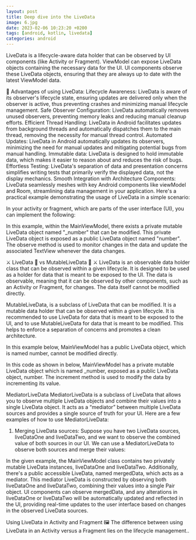 ```yaml
---
layout: post
title: Deep dive into the LiveData
image: 6.jpg
date: 2023-02-06 10:23:20 +0200
tags: [android, kotlin, livedata]
categories: android
---
```


LiveData is a lifecycle-aware data holder that can be observed by UI components (like Activity or Fragment). ViewModel can expose LiveData objects containing the necessary data for the UI. UI components observe these LiveData objects, ensuring that they are always up to date with the latest ViewModel data.

🍎 Advantages of using LiveData:
Lifecycle Awareness: LiveData is aware of its observer's lifecycle state, ensuring updates are delivered only when the observer is active, thus preventing crashes and minimizing manual lifecycle management.
Safe Observer Configuration: LiveData automatically removes unused observers, preventing memory leaks and reducing manual cleanup efforts.
Efficient Thread Handling: LiveData in Android facilitates updates from background threads and automatically dispatches them to the main thread, removing the necessity for manual thread control.
Automated Updates: LiveData in Android automatically updates its observers, minimizing the need for manual updates and mitigating potential bugs from manual handling.
Immutable data: LiveData is designed to hold immutable data, which makes it easier to reason about and reduces the risk of bugs.
Effortless Testing: LiveData's separation of data and presentation concerns simplifies writing tests that primarily verify the displayed data, not the display mechanics.
Smooth Integration with Architecture Components: LiveData seamlessly meshes with key Android components like viewModel and Room, streamlining data management in your application.
Here's a practical example demonstrating the usage of LiveData in a simple scenario:

<script src="https://gist.github.com/gungorhafize/e0e885e0c6cf3f9ad5fc6b130be13f7d.js"></script>
In your activity or fragment, which are parts of the user interface (UI), you can implement the following:

<script src="https://gist.github.com/gungorhafize/934a5b63e1bbbb5ca6ff577e24ff46e3.js"></script>
In this example, within the MainViewModel, there exists a private mutable LiveData object named "_number" that can be modified. This private LiveData object is exposed as a public LiveData object named "number". The observe method is used to monitor changes in the data and update the associated TextView whenever the data changes.

⚔️ LiveData 🍎 vs MutableLiveData 🍏 ⚔️
LiveData is an observable data holder class that can be observed within a given lifecycle. It is designed to be used as a holder for data that is meant to be exposed to the UI. The data is observable, meaning that it can be observed by other components, such as an Activity or Fragment, for changes. The data itself cannot be modified directly.

MutableLiveData, is a subclass of LiveData that can be modified. It is a mutable data holder that can be observed within a given lifecycle. It is recommended to use LiveData for data that is meant to be exposed to the UI, and to use MutableLiveData for data that is meant to be modified. This helps to enforce a separation of concerns and promotes a clean architecture.

In this example below, MainViewModel has a public LiveData object, which is named number, cannot be modified directly.

<script src="https://gist.github.com/gungorhafize/6fef12968c881995adbdcd772a686a3f.js"></script>
In this code as shown in below, MainViewModel has a private mutable LiveData object which is named _number, exposed as a public LiveData object, number. The increment method is used to modify the data by incrementing its value.

<script src="https://gist.github.com/gungorhafize/94ee1a54e88757e8335ea7f735a31959.js"></script>
MediatorLiveData
MediatorLiveData is a subclass of LiveData that allows you to observe multiple LiveData objects and combine their values into a single LiveData object. It acts as a “mediator” between multiple LiveData sources and provides a single source of truth for your UI. Here are a few examples of how to use MediatorLiveData:

1) Merging LiveData sources:
Suppose you have two LiveData sources, liveDataOne and liveDataTwo, and we want to observe the combined value of both sources in our UI. We can use a MediatorLiveData to observe both sources and merge their values:

<script src="https://gist.github.com/gungorhafize/1fca7deb87a06077e6423a3e46846346.js"></script>
In the given example, the MainViewModel class contains two privately mutable LiveData instances, liveDataOne and liveDataTwo. Additionally, there's a public accessible LiveData, named mergedData, which acts as a mediator. This mediator LiveData is constructed by observing both liveDataOne and liveDataTwo, combining their values into a single Pair object. UI components can observe mergedData, and any alterations in liveDataOne or liveDataTwo will be automatically updated and reflected in the UI, providing real-time updates to the user interface based on changes in the observed LiveData sources.

Using LiveData in Activity and Fragment 🖼️
The difference between using LiveData in an Activity versus a Fragment lies on the lifecycle management..
